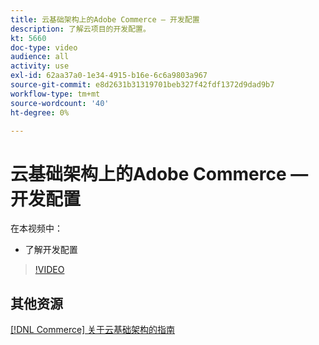 ```yaml
---
title: 云基础架构上的Adobe Commerce — 开发配置
description: 了解云项目的开发配置。
kt: 5660
doc-type: video
audience: all
activity: use
exl-id: 62aa37a0-1e34-4915-b16e-6c6a9803a967
source-git-commit: e8d2631b31319701beb327f42fdf1372d9dad9b7
workflow-type: tm+mt
source-wordcount: '40'
ht-degree: 0%

---
```


# 云基础架构上的Adobe Commerce — 开发配置

在本视频中：

- 了解开发配置

>[!VIDEO](https://video.tv.adobe.com/v/35696?quality=12&learn=on)

## 其他资源

[[!DNL Commerce] 关于云基础架构的指南](https://experienceleague.adobe.com/docs/commerce-cloud-service/user-guide/overview.html)

